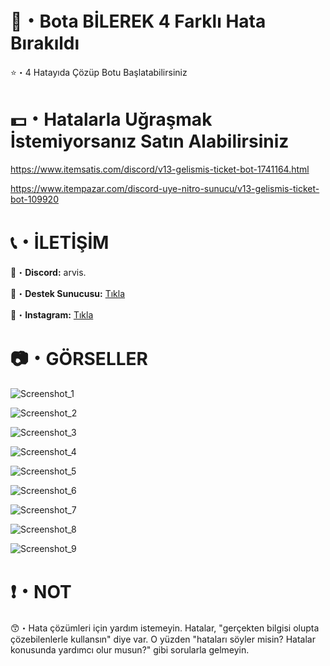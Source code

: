 # 🤖・Bota BİLEREK 4 Farklı Hata Bırakıldı
⭐・4 Hatayıda Çözüp Botu Başlatabilirsiniz
# 
#

# 💵・Hatalarla Uğraşmak İstemiyorsanız Satın Alabilirsiniz
https://www.itemsatis.com/discord/v13-gelismis-ticket-bot-1741164.html

https://www.itempazar.com/discord-uye-nitro-sunucu/v13-gelismis-ticket-bot-109920
# 
#

# 📞・İLETİŞİM
💙・**Discord:** arvis.

🔗・**Destek Sunucusu:** [Tıkla](https://discord.gg/3AfAFE5qYg)

💜・**Instagram:** [Tıkla](https://www.instagram.com/arvis_here/)
#
#

# 📷・GÖRSELLER
![Screenshot_1](https://user-images.githubusercontent.com/69751083/207131838-000b69e9-69fd-470d-80a8-c3d690dcbded.png)

![Screenshot_2](https://user-images.githubusercontent.com/69751083/207131859-a8dee591-d3b4-45ad-83d5-1baad8198dbf.png)

![Screenshot_3](https://user-images.githubusercontent.com/69751083/207131866-56c0476f-5ea1-4765-b78a-9f9156d36420.png)

![Screenshot_4](https://user-images.githubusercontent.com/69751083/207131874-b0d29fe3-754b-48b2-be85-a75c5872061a.png)

![Screenshot_5](https://user-images.githubusercontent.com/69751083/207131882-5f935e3f-7def-4876-9493-41fb6d4df9b3.png)

![Screenshot_6](https://user-images.githubusercontent.com/69751083/207131887-160a0a29-0fad-47e4-bc86-d8889ef26e32.png)

![Screenshot_7](https://user-images.githubusercontent.com/69751083/207131896-95e2804a-7d6e-4691-be61-2988e9f6a2d2.png)

![Screenshot_8](https://user-images.githubusercontent.com/69751083/207131903-4385760f-8b7a-48b5-bf5d-4b0d50e6b2be.png)

![Screenshot_9](https://user-images.githubusercontent.com/69751083/207131909-f690ff92-df5b-44f2-acab-7df9090122c0.png)

# ❗・NOT
😙・Hata çözümleri için yardım istemeyin. Hatalar, "gerçekten bilgisi olupta çözebilenlerle kullansın" diye var. O yüzden "hataları söyler misin? Hatalar konusunda yardımcı olur musun?" gibi sorularla gelmeyin.
